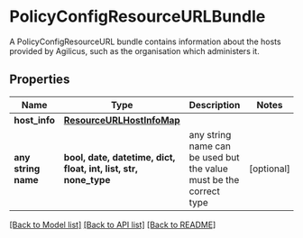 # PolicyConfigResourceURLBundle

A PolicyConfigResourceURL bundle contains information about the hosts provided by Agilicus, such as the organisation which administers it. 

## Properties
Name | Type | Description | Notes
------------ | ------------- | ------------- | -------------
**host_info** | [**ResourceURLHostInfoMap**](ResourceURLHostInfoMap.md) |  | 
**any string name** | **bool, date, datetime, dict, float, int, list, str, none_type** | any string name can be used but the value must be the correct type | [optional]

[[Back to Model list]](../README.md#documentation-for-models) [[Back to API list]](../README.md#documentation-for-api-endpoints) [[Back to README]](../README.md)


